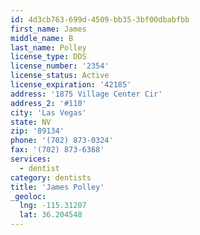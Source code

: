 ```yaml
---
id: 4d3cb763-699d-4509-bb35-3bf00dbabfbb
first_name: James
middle_name: B
last_name: Polley
license_type: DDS
license_number: '2354'
license_status: Active
license_expiration: '42185'
address: '1875 Village Center Cir'
address_2: '#110'
city: 'Las Vegas'
state: NV
zip: '89134'
phone: '(702) 873-0324'
fax: '(702) 873-6368'
services:
  - dentist
category: dentists
title: 'James Polley'
_geoloc:
  lng: -115.31207
  lat: 36.204548
---
```

